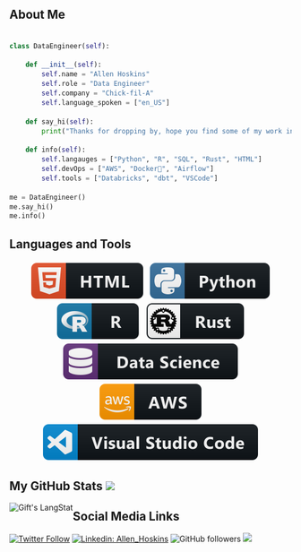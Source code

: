 ## About Me

<!--START_SECTION:About-->
```python

class DataEngineer(self):

    def __init__(self):
        self.name = "Allen Hoskins"
        self.role = "Data Engineer"
        self.company = "Chick-fil-A"
        self.language_spoken = ["en_US"]

    def say_hi(self):
        print("Thanks for dropping by, hope you find some of my work interesting.")
    
    def info(self):
        self.langauges = ["Python", "R", "SQL", "Rust", "HTML"]
        self.devOps = ["AWS", "Docker🐳", "Airflow"]
        self.tools = ["Databricks", "dbt", "VSCode"]
       
me = DataEngineer()
me.say_hi()
me.info()

```
<!--END_SECTION:About-->

<!--START_SECTION:Languages and Tools-->
## Languages and Tools

<p align="center">
  <!-- For more icons please follow  https://github.com/MikeCodesDotNET/ColoredBadges -->
  <img src="https://raw.githubusercontent.com/8bithemant/8bithemant/master/svg/dev/languages/html.svg" alt="html" style="vertical-align:top; margin:4px">
  <img src="https://raw.githubusercontent.com/8bithemant/8bithemant/master/svg/dev/languages/python.svg" alt="python" style="vertical-align:top; margin:4px">
  <img src="https://github.com/MikeCodesDotNET/ColoredBadges/blob/master/svg/dev/languages/r.svg" alt="R" style="vertical-align:top; margin:4px">
  <img src="https://github.com/MikeCodesDotNET/ColoredBadges/blob/master/svg/dev/languages/rust.svg" alt="rust" style="vertical-align:top; margin:4px">
  <img src="https://raw.githubusercontent.com/8bithemant/8bithemant/master/svg/dev/misc/datascience.svg" alt="datascience" style="vertical-align:top; margin:4px">
  <img src="https://raw.githubusercontent.com/8bithemant/8bithemant/master/svg/dev/services/aws.svg" alt="aws" style="vertical-align:top; margin:4px">
  <img src="https://raw.githubusercontent.com/8bithemant/8bithemant/master/svg/dev/tools/visualstudio_code.svg" alt="vscode" style="vertical-align:top; margin:4px">
</p>
<!--END_SECTION:Languages and Tools-->


<!--START_SECTION:Github-->

##  My GitHub Stats <img src = "https://i.pinimg.com/originals/65/c4/f4/65c4f452571be1261e9c623f7da488ac.gif" width = 35px> 
 
<div>
  <img align="left" src="https://github-readme-streak-stats.herokuapp.com?user=ahosk&theme=dark" alt="Gift's LangStat" />
</div>
<!--END_SECTION:About-->


<!-- START_SECTION:Social Media-->

## Social Media Links

[![Twitter Follow](https://img.shields.io/twitter/follow/Allen_Hoskins?label=Follow)](https://twitter.com/intent/follow?screen_name=Allen_Hoskins)
[![Linkedin: Allen_Hoskins](https://img.shields.io/badge/-Allen_Hoskins-blue?style=flat-square&logo=Linkedin&logoColor=white&link=https://www.linkedin.com/in/allen-hoskins-mba-capm/)](https://www.linkedin.com/in/allen-hoskins-mba-capm/)
![GitHub followers](https://img.shields.io/github/followers/ahosk?label=Follow&style=social)
![](https://visitor-badge.glitch.me/badge?page_id=ahosk.ahosk)

<!--END_SECTION:Social Media-->
